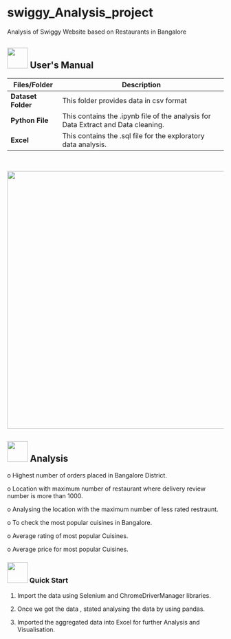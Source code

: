# swiggy_Analysis_project
Analysis of Swiggy Website based on Restaurants in Bangalore
##  <img src="https://user-images.githubusercontent.com/106439762/181935629-b3c47bd3-77fb-4431-a11c-ff8ba0942b63.gif" width="48" height="48"> **User's Manual**
| Files/Folder| Description |
| ------------- | ------------- |
| **Dataset Folder** | This folder provides data  in csv format |
| **Python File** | This contains the .ipynb file of the analysis for Data Extract and Data cleaning.  |
| **Excel** | This contains the .sql file for the exploratory data analysis.  |
<br>

<p align="center"><img src=https://github.com/Vishwanath-J-25/SwiggyDataAnalysis/assets/137754888/135f18e2-1329-4605-91b2-9b1d6f1e4743" width="600" ></p>

##  <img src="https://github.com/Vishwanath-J-25/SwiggyDataAnalysis/assets/137754888/d0cb78da-cc6b-42b1-857c-cf11f73279d7"  width="48" height="48"> Analysis
o   Highest number of orders placed in Bangalore District.

o   Location with maximum number of restaurant where delivery review number is more than 1000.

o   Analysing the location with the maximum number of less rated restraunt.

o   To check the most popular cuisines in Bangalore.

o   Average rating of most popular Cuisines.

o    Average price for most popular Cuisines.



###  <img src="https://github.com/Vishwanath-J-25/SwiggyDataAnalysis/assets/137754888/1a7a3146-fd02-4801-a365-22b7de55c3a6" width="48" height="48" > Quick Start

1. Import the data using Selenium and ChromeDriverManager libraries.

2. Once we got the data , stated analysing the data by using pandas.

3. Imported the aggregated data into Excel for further Analysis and Visualisation.



